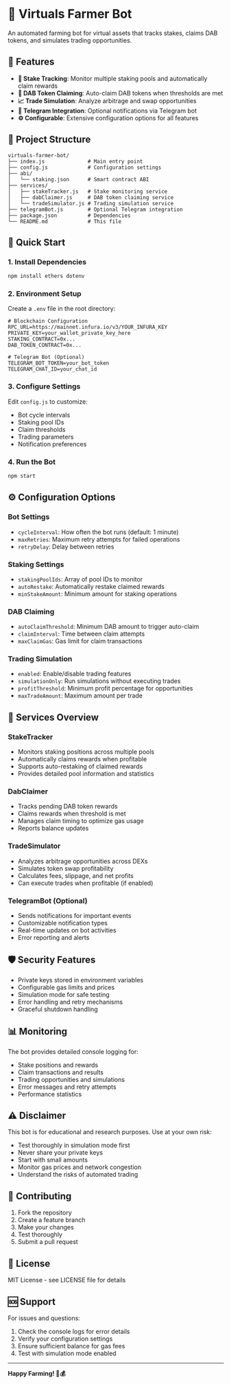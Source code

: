 
# 🚜 Virtuals Farmer Bot

An automated farming bot for virtual assets that tracks stakes, claims DAB tokens, and simulates trading opportunities.

## 🌟 Features

- **🏦 Stake Tracking**: Monitor multiple staking pools and automatically claim rewards
- **💎 DAB Token Claiming**: Auto-claim DAB tokens when thresholds are met  
- **📈 Trade Simulation**: Analyze arbitrage and swap opportunities
- **🤖 Telegram Integration**: Optional notifications via Telegram bot
- **⚙️ Configurable**: Extensive configuration options for all features

## 📁 Project Structure

```
virtuals-farmer-bot/
├── index.js              # Main entry point
├── config.js             # Configuration settings
├── abi/
│   └── staking.json      # Smart contract ABI
├── services/
│   ├── stakeTracker.js   # Stake monitoring service
│   ├── dabClaimer.js     # DAB token claiming service
│   └── tradeSimulator.js # Trading simulation service
├── telegramBot.js        # Optional Telegram integration
├── package.json          # Dependencies
└── README.md             # This file
```

## 🚀 Quick Start

### 1. Install Dependencies

```bash
npm install ethers dotenv
```

### 2. Environment Setup

Create a `.env` file in the root directory:

```env
# Blockchain Configuration
RPC_URL=https://mainnet.infura.io/v3/YOUR_INFURA_KEY
PRIVATE_KEY=your_wallet_private_key_here
STAKING_CONTRACT=0x...
DAB_TOKEN_CONTRACT=0x...

# Telegram Bot (Optional)
TELEGRAM_BOT_TOKEN=your_bot_token
TELEGRAM_CHAT_ID=your_chat_id
```

### 3. Configure Settings

Edit `config.js` to customize:
- Bot cycle intervals
- Staking pool IDs
- Claim thresholds
- Trading parameters
- Notification preferences

### 4. Run the Bot

```bash
npm start
```

## ⚙️ Configuration Options

### Bot Settings
- `cycleInterval`: How often the bot runs (default: 1 minute)
- `maxRetries`: Maximum retry attempts for failed operations
- `retryDelay`: Delay between retries

### Staking Settings
- `stakingPoolIds`: Array of pool IDs to monitor
- `autoRestake`: Automatically restake claimed rewards
- `minStakeAmount`: Minimum amount for staking operations

### DAB Claiming
- `autoClaimThreshold`: Minimum DAB amount to trigger auto-claim
- `claimInterval`: Time between claim attempts
- `maxClaimGas`: Gas limit for claim transactions

### Trading Simulation
- `enabled`: Enable/disable trading features
- `simulationOnly`: Run simulations without executing trades
- `profitThreshold`: Minimum profit percentage for opportunities
- `maxTradeAmount`: Maximum amount per trade

## 🔧 Services Overview

### StakeTracker
- Monitors staking positions across multiple pools
- Automatically claims rewards when profitable
- Supports auto-restaking of claimed rewards
- Provides detailed pool information and statistics

### DabClaimer  
- Tracks pending DAB token rewards
- Claims rewards when threshold is met
- Manages claim timing to optimize gas usage
- Reports balance updates

### TradeSimulator
- Analyzes arbitrage opportunities across DEXs
- Simulates token swap profitability
- Calculates fees, slippage, and net profits
- Can execute trades when profitable (if enabled)

### TelegramBot (Optional)
- Sends notifications for important events
- Customizable notification types
- Real-time updates on bot activities
- Error reporting and alerts

## 🛡️ Security Features

- Private keys stored in environment variables
- Configurable gas limits and prices
- Simulation mode for safe testing
- Error handling and retry mechanisms
- Graceful shutdown handling

## 📊 Monitoring

The bot provides detailed console logging for:
- Stake positions and rewards
- Claim transactions and results  
- Trading opportunities and simulations
- Error messages and retry attempts
- Performance statistics

## ⚠️ Disclaimer

This bot is for educational and research purposes. Use at your own risk:
- Test thoroughly in simulation mode first
- Never share your private keys
- Start with small amounts
- Monitor gas prices and network congestion
- Understand the risks of automated trading

## 🤝 Contributing

1. Fork the repository
2. Create a feature branch
3. Make your changes
4. Test thoroughly
5. Submit a pull request

## 📝 License

MIT License - see LICENSE file for details

## 🆘 Support

For issues and questions:
1. Check the console logs for error details
2. Verify your configuration settings
3. Ensure sufficient balance for gas fees
4. Test with simulation mode enabled

---

**Happy Farming! 🚜💰**
